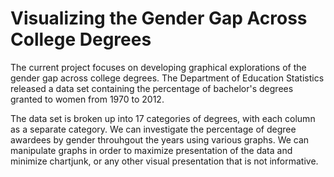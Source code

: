 # Visualizing the Gender Gap Across College Degrees

The current project focuses on developing graphical explorations of the gender gap across college degrees.
The Department of Education Statistics released a data set containing the percentage of bachelor's degrees granted to women from 1970 to 2012. 

The data set is broken up into 17 categories of degrees, with each column as a separate category.
We can investigate the percentage of degree awardees by gender throuhgout the years using various graphs. 
We can manipulate graphs in order to maximize presentation of the data and minimize chartjunk, or any other visual presentation that is not informative.

